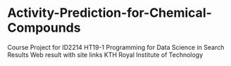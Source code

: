 # Activity-Prediction-for-Chemical-Compounds
Course Project for ID2214 HT19-1 Programming for Data Science in Search Results Web result with site links KTH Royal Institute of Technology
